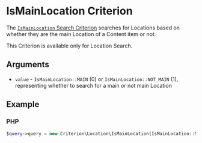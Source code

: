 # IsMainLocation Criterion

The [`IsMainLocation` Search Criterion](../../api/php_api/php_api_reference/classes/Ibexa-Contracts-Core-Repository-Values-Content-Query-Criterion-LanguageCode.html)
searches for Locations based on whether they are the main Location of a Content item or not.

This Criterion is available only for Location Search.

## Arguments

- `value` - `IsMainLocation::MAIN` (0) or `IsMainLocation::NOT_MAIN` (1),
representing whether to search for a main or not main Location

## Example

### PHP

``` php
$query->query = new Criterion\Location\IsMainLocation(IsMainLocation::MAIN);
```
